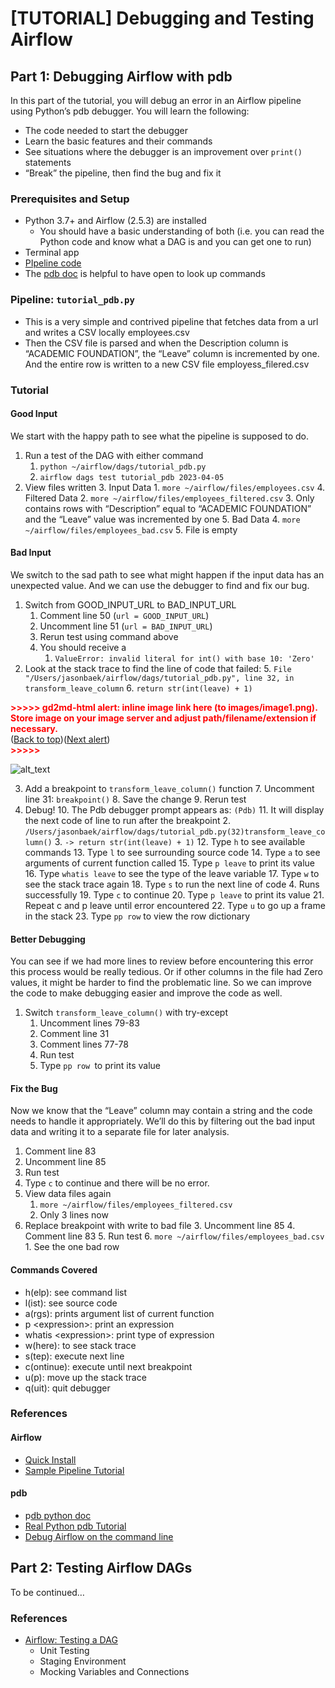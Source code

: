 # [TUTORIAL] Debugging and Testing Airflow


## Part 1: Debugging Airflow with pdb

In this part of the tutorial, you will debug an error in an Airflow pipeline using Python’s pdb debugger. You will learn the following:



* The code needed to start the debugger
* Learn the basic features and their commands
* See situations where the debugger is an improvement over `print()` statements
* “Break” the pipeline, then find the bug and fix it


### Prerequisites and Setup



* Python 3.7+ and Airflow (2.5.3) are installed
    * You should have a basic understanding of both (i.e. you can read the Python code and know what a DAG is and you can get one to run)
* Terminal app
* [PIpeline code](https://github.com/jbaek/gx_tutorial/blob/main/tutorial_pdb.py)
* The [pdb doc](https://docs.python.org/3/library/pdb.html) is helpful to have open to look up commands


### Pipeline: `tutorial_pdb.py`



* This is a very simple and contrived pipeline that fetches data from a url and writes a CSV locally employees.csv 
* Then the CSV file is parsed and when the Description column is “ACADEMIC FOUNDATION”, the “Leave” column is incremented by one. And the entire row is written to a new CSV file employess_filered.csv 


### Tutorial


#### Good Input

We start with the happy path to see what the pipeline is supposed to do. 



1. Run a test of the DAG with either command
    1. `python ~/airflow/dags/tutorial_pdb.py`
    2. `airflow dags test tutorial_pdb 2023-04-05`
2. View files written
    3. Input Data
        1. `more ~/airflow/files/employees.csv`
    4. Filtered Data
        2. `more ~/airflow/files/employees_filtered.csv`
        3. Only contains rows with “Description” equal to “ACADEMIC FOUNDATION” and the “Leave” value was incremented by one
    5. Bad Data
        4. `more ~/airflow/files/employees_bad.csv`
        5. File is empty


#### Bad Input

We switch to the sad path to see what might happen if the input data has an unexpected value. And we can use the debugger to find and fix our bug. 



1. Switch from GOOD_INPUT_URL to BAD_INPUT_URL
    1. Comment line 50 (`url = GOOD_INPUT_URL`) 
    2. Uncomment line 51 (`url = BAD_INPUT_URL`)
    3. Rerun test using command above
    4. You should receive a 
        1. `ValueError: invalid literal for int() with base 10: 'Zero'` 
2. Look at the stack trace to find the line of code that failed:
    5. `File "/Users/jasonbaek/airflow/dags/tutorial_pdb.py", line 32, in transform_leave_column`
    6. `return str(int(leave) + 1)`



<p id="gdcalert1" ><span style="color: red; font-weight: bold">>>>>>  gd2md-html alert: inline image link here (to images/image1.png). Store image on your image server and adjust path/filename/extension if necessary. </span><br>(<a href="#">Back to top</a>)(<a href="#gdcalert2">Next alert</a>)<br><span style="color: red; font-weight: bold">>>>>> </span></p>


![alt_text](images/image1.png "image_tooltip")




3. Add a breakpoint to `transform_leave_column()` function
    7. Uncomment line 31: `breakpoint()` 
    8. Save the change
    9. Rerun test
4. Debug!
    10. The Pdb debugger prompt appears as: `(Pdb)`
    11. It will display the next code of line to run after the breakpoint
        2. `/Users/jasonbaek/airflow/dags/tutorial_pdb.py(32)transform_leave_column()`
        3. `-> return str(int(leave) + 1)`
    12. Type `h` to see available commands
    13. Type `l` to see surrounding source code
    14. Type `a` to see arguments of current function called
    15. Type `p leave` to print its value
    16. Type `whatis leave` to see the type of the leave variable
    17. Type `w` to see the stack trace again
    18. Type `s` to run the next line of code
        4. Runs successfully
    19. Type `c` to continue
    20. Type `p leave` to print its value
    21. Repeat c and p leave until error encountered
    22. Type `u` to go up a frame in the stack
    23. Type `pp row` to view the row dictionary


#### Better Debugging

You can see if we had more lines to review before encountering this error this process would be really tedious. Or if other columns in the file had Zero values, it might be harder to find the problematic line. So we can improve the code to make debugging easier and improve the code as well. 



1. Switch `transform_leave_column()` with try-except
    1. Uncomment lines 79-83
    2. Comment line 31
    3. Comment lines 77-78
    4. Run test
    5. Type `pp row `to print its value


#### Fix the Bug

Now we know that the “Leave” column may contain a string and the code needs to handle it appropriately. We’ll do this by filtering out the bad input data and writing it to a separate file for later analysis. 



1. Comment line 83
2. Uncomment line 85
3. Run test 
4. Type `c` to continue and there will be no error.
5. View data files again
    1. `more ~/airflow/files/employees_filtered.csv`
    2. Only 3 lines now
6. Replace breakpoint with write to bad file
    3. Uncomment line 85
    4. Comment line 83
    5. Run test
    6. `more ~/airflow/files/employees_bad.csv`
        1. See the one bad row


#### Commands Covered



* h(elp): see command list
* l(ist): see source code
* a(rgs): prints argument list of current function
* p &lt;expression>: print an expression
* whatis &lt;expression>: print type of expression
* w(here): to see stack trace
* s(tep): execute next line
* c(ontinue): execute until next breakpoint
* u(p): move up the stack trace
* q(uit): quit debugger


### References


#### Airflow



* [Quick Install](https://airflow.apache.org/docs/apache-airflow/stable/start.html)
* [Sample Pipeline Tutorial](https://airflow.apache.org/docs/apache-airflow/stable/tutorial/fundamentals.html)


#### pdb



* p[db python doc](https://docs.python.org/3/library/pdb.html)
* [Real Python pdb Tutorial](https://realpython.com/python-debugging-pdb/)
* [Debug Airflow on the command line](https://airflow.apache.org/docs/apache-airflow/stable/core-concepts/executor/debug.html#debugging-airflow-dags-on-the-command-line)


## Part 2: Testing Airflow DAGs

To be continued…


### References



* [Airflow: Testing a DAG](https://airflow.apache.org/docs/apache-airflow/stable/best-practices.html#testing-a-dag)
    * Unit Testing
    * Staging Environment
    * Mocking Variables and Connections
